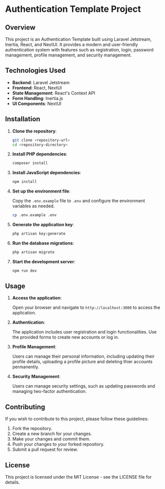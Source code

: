 # Authentication Template Project

## Overview

This project is an Authentication Template built using Laravel Jetstream, Inertia, React, and NextUI. It provides a modern and user-friendly authentication system with features such as registration, login, password management, profile management, and security management.

## Technologies Used

-   **Backend**: Laravel Jetstream
-   **Frontend**: React, NextUI
-   **State Management**: React's Context API
-   **Form Handling**: Inertia.js
-   **UI Components**: NextUI

## Installation

1. **Clone the repository**:

    ```bash
    git clone <repository-url>
    cd <repository-directory>
    ```

2. **Install PHP dependencies**:

    ```bash
    composer install
    ```

3. **Install JavaScript dependencies**:

    ```bash
    npm install
    ```

4. **Set up the environment file**:

    Copy the `.env.example` file to `.env` and configure the environment variables as needed.

    ```bash
    cp .env.example .env
    ```

5. **Generate the application key**:

    ```bash
    php artisan key:generate
    ```

6. **Run the database migrations**:

    ```bash
    php artisan migrate
    ```

7. **Start the development server**:

    ```bash
    npm run dev
    ```

## Usage

1. **Access the application**:

    Open your browser and navigate to `http://localhost:3000` to access the application.

2. **Authentication**:

    The application includes user registration and login functionalities. Use the provided forms to create new accounts or log in.

3. **Profile Management**:

    Users can manage their personal information, including updating their profile details, uploading a profile picture and deleting thier accounts permanently.

4. **Security Management**:

    Users can manage security settings, such as updating passwords and managing two-factor authentication.

## Contributing

If you wish to contribute to this project, please follow these guidelines:

1. Fork the repository.
2. Create a new branch for your changes.
3. Make your changes and commit them.
4. Push your changes to your forked repository.
5. Submit a pull request for review.

## License

This project is licensed under the MIT License - see the LICENSE file for details.

